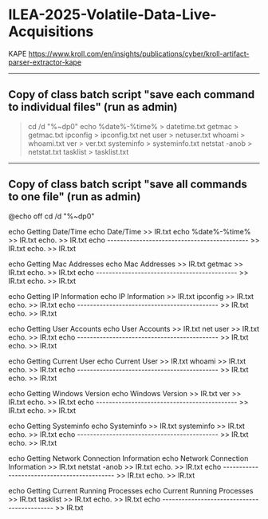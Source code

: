 # ILEA-2025-Volatile-Data-Live-Acquisitions

KAPE
https://www.kroll.com/en/insights/publications/cyber/kroll-artifact-parser-extractor-kape


-----
Copy of class batch script "save each command to individual files" (run as admin)
-----
> cd /d "%~dp0"
> echo %date%-%time% > datetime.txt
> getmac > getmac.txt
> ipconfig > ipconfig.txt
> net user > netuser.txt
> whoami > whoami.txt
> ver > ver.txt
> systeminfo > systeminfo.txt
> netstat -anob > netstat.txt
> tasklist > tasklist.txt

-----
Copy of class batch script "save all commands to one file" (run as admin)
-----
@echo off
cd /d "%~dp0"

echo Getting Date/Time
echo Date/Time >> IR.txt
echo %date%-%time% >> IR.txt
echo. >> IR.txt
echo -------------------------------------------- >> IR.txt
echo. >> IR.txt


echo Getting Mac Addresses
echo Mac Addresses >> IR.txt
getmac >> IR.txt
echo. >> IR.txt
echo -------------------------------------------- >> IR.txt
echo. >> IR.txt


echo Getting IP Information
echo IP Information >> IR.txt
ipconfig >> IR.txt
echo. >> IR.txt
echo -------------------------------------------- >> IR.txt
echo. >> IR.txt


echo Getting User Accounts
echo User Accounts >> IR.txt
net user >> IR.txt
echo. >> IR.txt
echo -------------------------------------------- >> IR.txt
echo. >> IR.txt


echo Getting Current User
echo Current User >> IR.txt
whoami >> IR.txt
echo. >> IR.txt
echo -------------------------------------------- >> IR.txt
echo. >> IR.txt


echo Getting Windows Version
echo Windows Version >> IR.txt
ver >> IR.txt
echo. >> IR.txt
echo -------------------------------------------- >> IR.txt
echo. >> IR.txt


echo Getting Systeminfo
echo Systeminfo >> IR.txt
systeminfo >> IR.txt
echo. >> IR.txt
echo -------------------------------------------- >> IR.txt
echo. >> IR.txt


echo Getting Network Connection Information
echo Network Connection Information >> IR.txt
netstat -anob >> IR.txt
echo. >> IR.txt
echo -------------------------------------------- >> IR.txt
echo. >> IR.txt


echo Getting Current Running Processes
echo Current Running Processes >> IR.txt
tasklist >> IR.txt
echo. >> IR.txt
echo -------------------------------------------- >> IR.txt

